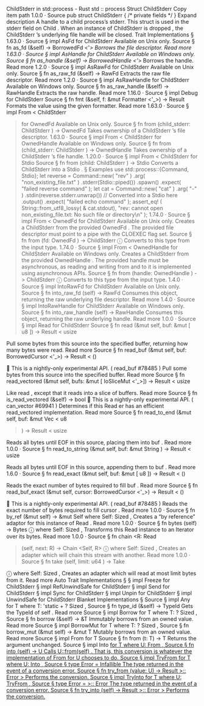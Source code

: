 ChildStderr in std::process - Rust
std
::
process
Struct
ChildStderr
Copy item path
1.0.0
·
Source
pub struct ChildStderr {
/* private fields */
}
Expand description
A handle to a child process’s stderr.
This struct is used in the
stderr
field on
Child
.
When an instance of
ChildStderr
is
dropped
, the
ChildStderr
’s
underlying file handle will be closed.
Trait Implementations
§
1.63.0
·
Source
§
impl
AsFd
for
ChildStderr
Available on
Unix
only.
Source
§
fn
as_fd
(&self) ->
BorrowedFd
<'_>
Borrows the file descriptor.
Read more
1.63.0
·
Source
§
impl
AsHandle
for
ChildStderr
Available on
Windows
only.
Source
§
fn
as_handle
(&self) ->
BorrowedHandle
<'_>
Borrows the handle.
Read more
1.2.0
·
Source
§
impl
AsRawFd
for
ChildStderr
Available on
Unix
only.
Source
§
fn
as_raw_fd
(&self) ->
RawFd
Extracts the raw file descriptor.
Read more
1.2.0
·
Source
§
impl
AsRawHandle
for
ChildStderr
Available on
Windows
only.
Source
§
fn
as_raw_handle
(&self) ->
RawHandle
Extracts the raw handle.
Read more
1.16.0
·
Source
§
impl
Debug
for
ChildStderr
Source
§
fn
fmt
(&self, f: &mut
Formatter
<'_>) ->
Result
Formats the value using the given formatter.
Read more
1.63.0
·
Source
§
impl
From
<
ChildStderr
> for
OwnedFd
Available on
Unix
only.
Source
§
fn
from
(child_stderr:
ChildStderr
) ->
OwnedFd
Takes ownership of a
ChildStderr
’s file descriptor.
1.63.0
·
Source
§
impl
From
<
ChildStderr
> for
OwnedHandle
Available on
Windows
only.
Source
§
fn
from
(child_stderr:
ChildStderr
) ->
OwnedHandle
Takes ownership of a
ChildStderr
’s file handle.
1.20.0
·
Source
§
impl
From
<
ChildStderr
> for
Stdio
Source
§
fn
from
(child:
ChildStderr
) ->
Stdio
Converts a
ChildStderr
into a
Stdio
.
§
Examples
use
std::process::{Command, Stdio};
let
reverse = Command::new(
"rev"
)
    .arg(
"non_existing_file.txt"
)
    .stderr(Stdio::piped())
    .spawn()
    .expect(
"failed reverse command"
);
let
cat = Command::new(
"cat"
)
    .arg(
"-"
)
    .stdin(reverse.stderr.unwrap())
// Converted into a Stdio here
.output()
    .expect(
"failed echo command"
);
assert_eq!
(
    String::from_utf8_lossy(
&
cat.stdout),
"rev: cannot open non_existing_file.txt: No such file or directory\n"
);
1.74.0
·
Source
§
impl
From
<
OwnedFd
> for
ChildStderr
Available on
Unix
only.
Creates a
ChildStderr
from the provided
OwnedFd
.
The provided file descriptor must point to a pipe
with the
CLOEXEC
flag set.
Source
§
fn
from
(fd:
OwnedFd
) ->
ChildStderr
ⓘ
Converts to this type from the input type.
1.74.0
·
Source
§
impl
From
<
OwnedHandle
> for
ChildStderr
Available on
Windows
only.
Creates a
ChildStderr
from the provided
OwnedHandle
.
The provided handle must be asynchronous, as reading and
writing from and to it is implemented using asynchronous APIs.
Source
§
fn
from
(handle:
OwnedHandle
) ->
ChildStderr
ⓘ
Converts to this type from the input type.
1.4.0
·
Source
§
impl
IntoRawFd
for
ChildStderr
Available on
Unix
only.
Source
§
fn
into_raw_fd
(self) ->
RawFd
Consumes this object, returning the raw underlying file descriptor.
Read more
1.4.0
·
Source
§
impl
IntoRawHandle
for
ChildStderr
Available on
Windows
only.
Source
§
fn
into_raw_handle
(self) ->
RawHandle
Consumes this object, returning the raw underlying handle.
Read more
1.0.0
·
Source
§
impl
Read
for
ChildStderr
Source
§
fn
read
(&mut self, buf: &mut [
u8
]) ->
Result
<
usize
>
Pull some bytes from this source into the specified buffer, returning
how many bytes were read.
Read more
Source
§
fn
read_buf
(&mut self, buf:
BorrowedCursor
<'_>) ->
Result
<
()
>
🔬
This is a nightly-only experimental API. (
read_buf
#78485
)
Pull some bytes from this source into the specified buffer.
Read more
Source
§
fn
read_vectored
(&mut self, bufs: &mut [
IoSliceMut
<'_>]) ->
Result
<
usize
>
Like
read
, except that it reads into a slice of buffers.
Read more
Source
§
fn
is_read_vectored
(&self) ->
bool
🔬
This is a nightly-only experimental API. (
can_vector
#69941
)
Determines if this
Read
er has an efficient
read_vectored
implementation.
Read more
Source
§
fn
read_to_end
(&mut self, buf: &mut
Vec
<
u8
>) ->
Result
<
usize
>
Reads all bytes until EOF in this source, placing them into
buf
.
Read more
1.0.0
·
Source
§
fn
read_to_string
(&mut self, buf: &mut
String
) ->
Result
<
usize
>
Reads all bytes until EOF in this source, appending them to
buf
.
Read more
1.6.0
·
Source
§
fn
read_exact
(&mut self, buf: &mut [
u8
]) ->
Result
<
()
>
Reads the exact number of bytes required to fill
buf
.
Read more
Source
§
fn
read_buf_exact
(&mut self, cursor:
BorrowedCursor
<'_>) ->
Result
<
()
>
🔬
This is a nightly-only experimental API. (
read_buf
#78485
)
Reads the exact number of bytes required to fill
cursor
.
Read more
1.0.0
·
Source
§
fn
by_ref
(&mut self) -> &mut Self
where
    Self:
Sized
,
Creates a “by reference” adaptor for this instance of
Read
.
Read more
1.0.0
·
Source
§
fn
bytes
(self) ->
Bytes
<Self>
ⓘ
where
    Self:
Sized
,
Transforms this
Read
instance to an
Iterator
over its bytes.
Read more
1.0.0
·
Source
§
fn
chain
<R:
Read
>(self, next: R) ->
Chain
<Self, R>
ⓘ
where
    Self:
Sized
,
Creates an adapter which will chain this stream with another.
Read more
1.0.0
·
Source
§
fn
take
(self, limit:
u64
) ->
Take
<Self>
ⓘ
where
    Self:
Sized
,
Creates an adapter which will read at most
limit
bytes from it.
Read more
Auto Trait Implementations
§
§
impl
Freeze
for
ChildStderr
§
impl
RefUnwindSafe
for
ChildStderr
§
impl
Send
for
ChildStderr
§
impl
Sync
for
ChildStderr
§
impl
Unpin
for
ChildStderr
§
impl
UnwindSafe
for
ChildStderr
Blanket Implementations
§
Source
§
impl<T>
Any
for T
where
    T: 'static + ?
Sized
,
Source
§
fn
type_id
(&self) ->
TypeId
Gets the
TypeId
of
self
.
Read more
Source
§
impl<T>
Borrow
<T> for T
where
    T: ?
Sized
,
Source
§
fn
borrow
(&self) ->
&T
Immutably borrows from an owned value.
Read more
Source
§
impl<T>
BorrowMut
<T> for T
where
    T: ?
Sized
,
Source
§
fn
borrow_mut
(&mut self) ->
&mut T
Mutably borrows from an owned value.
Read more
Source
§
impl<T>
From
<T> for T
Source
§
fn
from
(t: T) -> T
Returns the argument unchanged.
Source
§
impl<T, U>
Into
<U> for T
where
    U:
From
<T>,
Source
§
fn
into
(self) -> U
Calls
U::from(self)
.
That is, this conversion is whatever the implementation of
From
<T> for U
chooses to do.
Source
§
impl<T, U>
TryFrom
<U> for T
where
    U:
Into
<T>,
Source
§
type
Error
=
Infallible
The type returned in the event of a conversion error.
Source
§
fn
try_from
(value: U) ->
Result
<T, <T as
TryFrom
<U>>::
Error
>
Performs the conversion.
Source
§
impl<T, U>
TryInto
<U> for T
where
    U:
TryFrom
<T>,
Source
§
type
Error
= <U as
TryFrom
<T>>::
Error
The type returned in the event of a conversion error.
Source
§
fn
try_into
(self) ->
Result
<U, <U as
TryFrom
<T>>::
Error
>
Performs the conversion.